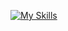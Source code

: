 [![My Skills](https://skillicons.dev/icons?i=linux,neovim,git,go,cpp,java,bash,cs,ts,html,css,docker&perline=3)](https://mert.nrw/info)
